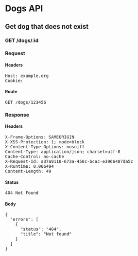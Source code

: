 # Dogs API

## Get dog that does not exist 

### GET /dogs/:id
### Request

#### Headers

<pre>Host: example.org
Cookie: </pre>

#### Route

<pre>GET /dogs/123456</pre>

### Response

#### Headers

<pre>X-Frame-Options: SAMEORIGIN
X-XSS-Protection: 1; mode=block
X-Content-Type-Options: nosniff
Content-Type: application/json; charset=utf-8
Cache-Control: no-cache
X-Request-Id: a37a9118-673a-458c-bcac-e3966487da5c
X-Runtime: 0.006494
Content-Length: 49</pre>

#### Status

<pre>404 Not Found</pre>

#### Body

<pre>{
  "errors": [
    {
      "status": "404",
      "title": "Not found"
    }
  ]
}</pre>
